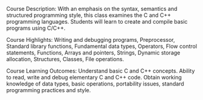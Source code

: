 Course Description:
With an emphasis on the syntax, semantics and structured programming style,
this class examines the C and C++ programming languages. Students will learn to create and compile basic programs using C/C++.

Course Highlights:
Writing and debugging programs,
Preprocessor,
Standard library functions,
Fundamental data types,
Operators,
Flow control statements,
Functions,
Arrays and pointers,
Strings,
Dynamic storage allocation,
Structures,
Classes,
File operations.

Course Learning Outcomes:
Understand basic C and C++ concepts.
Ability to read, write and debug elementary C and C++ code.
Obtain working knowledge of data types, basic operations, portability issues, standard programming practices and style.
